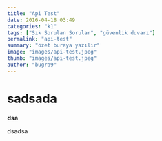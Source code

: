 ```yaml
---
title: "Api Test"
date: 2016-04-18 03:49
categories: "k1"
tags: ["Sık Sorulan Sorular", "güvenlik duvarı"]
permalink: "api-test"
summary: "özet buraya yazılır"
image: "images/api-test.jpeg"
thumb: "images/api-test.jpeg"
author: "bugra9"
---
```

# sadsada

**dsa**

dsadsa